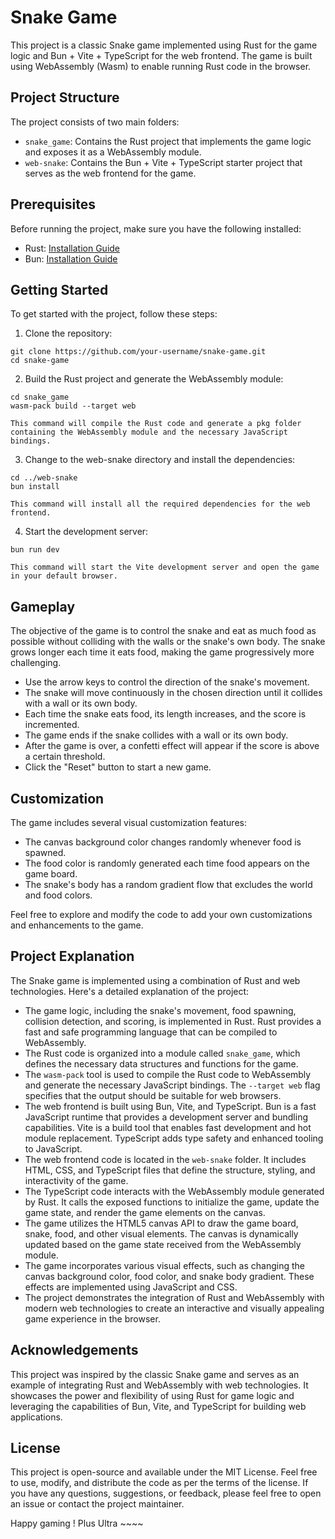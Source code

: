 # Snake Game

This project is a classic Snake game implemented using Rust for the game logic and Bun + Vite + TypeScript for the web frontend. The game is built using WebAssembly (Wasm) to enable running Rust code in the browser.

## Project Structure

The project consists of two main folders:

- `snake_game`: Contains the Rust project that implements the game logic and exposes it as a WebAssembly module.
- `web-snake`: Contains the Bun + Vite + TypeScript starter project that serves as the web frontend for the game.

## Prerequisites

Before running the project, make sure you have the following installed:

- Rust: [Installation Guide](https://www.rust-lang.org/tools/install)
- Bun: [Installation Guide](https://bun.sh/)

## Getting Started

To get started with the project, follow these steps:

1. Clone the repository:

  ```shell
  git clone https://github.com/your-username/snake-game.git
  cd snake-game
  ```

2. Build the Rust project and generate the WebAssembly module:

  ```shell
cd snake_game
wasm-pack build --target web

 This command will compile the Rust code and generate a pkg folder containing the WebAssembly module and the necessary JavaScript bindings.
  ```

3. Change to the web-snake directory and install the dependencies:

  ```shell
cd ../web-snake
bun install

This command will install all the required dependencies for the web frontend.
  ```
4. Start the development server:

  ```shell
bun run dev

This command will start the Vite development server and open the game in your default browser.
  ```

## Gameplay

The objective of the game is to control the snake and eat as much food as possible without colliding with the walls or the snake's own body. The snake grows longer each time it eats food, making the game progressively more challenging.

- Use the arrow keys to control the direction of the snake's movement.
- The snake will move continuously in the chosen direction until it collides with a wall or its own body.
- Each time the snake eats food, its length increases, and the score is incremented.
- The game ends if the snake collides with a wall or its own body.
- After the game is over, a confetti effect will appear if the score is above a certain threshold.
- Click the "Reset" button to start a new game.

## Customization

The game includes several visual customization features:

- The canvas background color changes randomly whenever food is spawned.
- The food color is randomly generated each time food appears on the game board.
- The snake's body has a random gradient flow that excludes the world and food colors.

Feel free to explore and modify the code to add your own customizations and enhancements to the game.

## Project Explanation

The Snake game is implemented using a combination of Rust and web technologies. Here's a detailed explanation of the project:

- The game logic, including the snake's movement, food spawning, collision detection, and scoring, is implemented in Rust. Rust provides a fast and safe programming language that can be compiled to WebAssembly.
- The Rust code is organized into a module called ```snake_game```, which defines the necessary data structures and functions for the game.
- The ```wasm-pack``` tool is used to compile the Rust code to WebAssembly and generate the necessary JavaScript bindings. The ```--target web``` flag specifies that the output should be suitable for web browsers.
- The web frontend is built using Bun, Vite, and TypeScript. Bun is a fast JavaScript runtime that provides a development server and bundling capabilities. Vite is a build tool that enables fast development and hot module replacement. TypeScript adds type safety and enhanced tooling to JavaScript.
- The web frontend code is located in the ```web-snake``` folder. It includes HTML, CSS, and TypeScript files that define the structure, styling, and interactivity of the game.
- The TypeScript code interacts with the WebAssembly module generated by Rust. It calls the exposed functions to initialize the game, update the game state, and render the game elements on the canvas.
- The game utilizes the HTML5 canvas API to draw the game board, snake, food, and other visual elements. The canvas is dynamically updated based on the game state received from the WebAssembly module.
- The game incorporates various visual effects, such as changing the canvas background color, food color, and snake body gradient. These effects are implemented using JavaScript and CSS.
- The project demonstrates the integration of Rust and WebAssembly with modern web technologies to create an interactive and visually appealing game experience in the browser.


## Acknowledgements

This project was inspired by the classic Snake game and serves as an example of integrating Rust and WebAssembly with web technologies. It showcases the power and flexibility of using Rust for game logic and leveraging the capabilities of Bun, Vite, and TypeScript for building web applications.

## License

This project is open-source and available under the MIT License. Feel free to use, modify, and distribute the code as per the terms of the license.
If you have any questions, suggestions, or feedback, please feel free to open an issue or contact the project maintainer.

Happy gaming ! Plus Ultra ~~~~